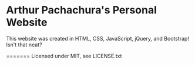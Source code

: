 Arthur Pachachura's Personal Website
=======

This website was created in HTML, CSS, JavaScript, jQuery, and Bootstrap!  Isn't that neat?

=======
Licensed under MIT, see LICENSE.txt
